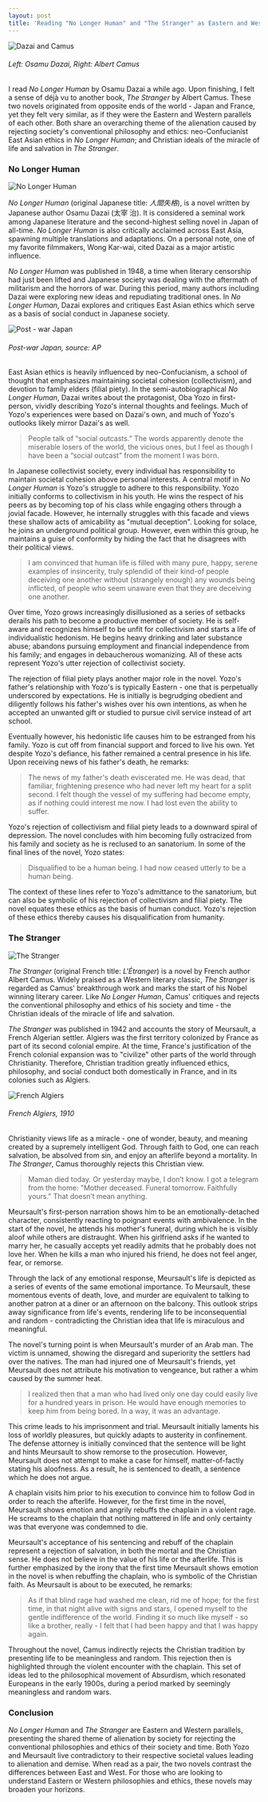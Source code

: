 ```yaml
---
layout: post
title: 'Reading "No Longer Human" and "The Stranger" as Eastern and Western Parallels'
---
```


![Dazai and Camus](/assets/no-longer-human-and-the-stranger/dazai-camus.png)
###### Left: Osamu Dazai, Right: Albert Camus

I read *No Longer Human* by Osamu Dazai a while ago. Upon finishing, I felt a sense of déjà vu to another book, *The Stranger* by Albert Camus. These two novels originated from opposite ends of the world - Japan and France, yet they felt very similar, as if they were the Eastern and Western parallels of each other. Both share an overarching theme of the alienation caused by rejecting society's conventional philosophy and ethics: neo-Confucianist East Asian ethics in *No Longer Human*; and Christian ideals of the miracle of life and salvation in *The Stranger*.

### No Longer Human

![No Longer Human](/assets/no-longer-human-and-the-stranger/no-longer-human.jpeg)

*No Longer Human* (original Japanese title: *人間失格*), is a novel written by Japanese author Osamu Dazai (太宰 治). It is considered a seminal work among Japanese literature and the second-highest selling novel in Japan of all-time. *No Longer Human* is also critically acclaimed across East Asia, spawning multiple translations and adaptations. On a personal note, one of my favorite filmmakers, Wong Kar-wai, cited Dazai as a major artistic influence.

*No Longer Human* was published in 1948, a time when literary censorship had just been lifted and Japanese society was dealing with the aftermath of militarism and the horrors of war. During this period, many authors including Dazai were exploring new ideas and repudiating traditional ones. In *No Longer Human*, Dazai explores and critiques East Asian ethics which serve as a basis of social conduct in Japanese society.

![Post - war Japan](/assets/no-longer-human-and-the-stranger/postwar-japan.jpeg)
###### Post-war Japan, source: AP

East Asian ethics is heavily influenced by neo-Confucianism, a school of thought that emphasizes maintaining societal cohesion (collectivism), and devotion to family elders (filial piety). In the semi-autobiographical *No Longer Human*, Dazai writes about the protagonist, Oba Yozo in first-person, vividly describing Yozo's internal thoughts and feelings. Much of Yozo's experiences were based on Dazai's own, and much of Yozo's outlooks likely mirror Dazai's as well.

> People talk of “social outcasts.” The words apparently denote the miserable losers of the world, the vicious ones, but I feel as though I have been a “social outcast” from the moment I was born.

In Japanese collectivist society, every individual has responsibility to maintain societal cohesion above personal interests. A central motif in *No Longer Human* is Yozo's struggle to adhere to this responsibility. Yozo initially conforms to collectivism in his youth. He wins the respect of his peers as by becoming top of his class while engaging others through a jovial facade. However, he internally struggles with this facade and views these shallow acts of amicability as "mutual deception". Looking for solace, he joins an underground political group. However, even within this group, he maintains a guise of conformity by hiding the fact that he disagrees with their political views.

> I am convinced that human life is filled with many pure, happy, serene examples of insincerity, truly splendid of their kind-of people deceiving one another without (strangely enough) any wounds being inflicted, of people who seem unaware even that they are deceiving one another.

Over time, Yozo grows increasingly disillusioned as a series of setbacks derails his path to become a productive member of society. He is self-aware and recognizes himself to be unfit for collectivism and starts a life of individualistic hedonism. He begins heavy drinking and later substance abuse; abandons pursuing employment and financial independence from his family; and engages in debaucherous womanizing. All of these acts represent Yozo's utter rejection of collectivist society.

The rejection of filial piety plays another major role in the novel. Yozo's father's relationship with Yozo's is typically Eastern - one that is perpetually underscored by expectations. He is initially is begrudging obedient and diligently follows his father's wishes over his own intentions, as when he accepted an unwanted gift or studied to pursue civil service instead of art school.

Eventually however, his hedonistic life causes him to be estranged from his family. Yozo is cut off from financial support and forced to live his own. Yet despite Yozo's defiance, his father remained a central presence in his life. Upon receiving news of his father's death, he remarks:

> The news of my father's death eviscerated me. He was dead, that familiar, frightening presence who had never left my heart for a split second. I felt though the vessel of my suffering had become empty, as if nothing could interest me now. I had lost even the ability to suffer.

Yozo's rejection of collectivism and filial piety leads to a downward spiral of depression. The novel concludes with him becoming fully ostracized from his family and society as he is reclused to an sanatorium. In some of the final lines of the novel, Yozo states:

> Disqualified to be a human being. I had now ceased utterly to be a human being.

The context of these lines refer to Yozo's admittance to the sanatorium, but can also be symbolic of his rejection of collectivism and filial piety. The novel equates these ethics as the basis of human conduct. Yozo's rejection of these ethics thereby causes his disqualification from humanity. 

### The Stranger

![The Stranger](/assets/no-longer-human-and-the-stranger/the-stranger.jpeg)

*The Stranger* (original French title: *L'Étranger*) is a novel by French author Albert Camus. Widely praised as a Western literary classic, *The Stranger* is regarded as Camus' breakthrough work and marks the start of his Nobel winning literary career. Like *No Longer Human*, Camus' critiques and rejects the conventional philosophy and ethics of his society and time - the Christian ideals of the miracle of life and salvation.

*The Stranger* was published in 1942 and accounts the story of Meursault, a French Algerian settler. Algiers was the first territory colonized by France as part of its second colonial empire. At the time, France's justification of the French colonial expansion was to "civilize" other parts of the world through Christianity. Therefore, Christian tradition greatly influenced ethics, philosophy, and social conduct both domestically in France, and in its colonies such as Algiers.

![French Algiers](/assets/no-longer-human-and-the-stranger/french-algiers.jpg)
###### French Algiers, 1910

Christianity views life as a miracle - one of wonder, beauty, and meaning created by a supremely intelligent God. Through faith to God, one can reach salvation, be absolved from sin, and enjoy an afterlife beyond a mortality. In *The Stranger*, Camus thoroughly rejects this Christian view. 

> Maman died today. Or yesterday maybe, I don’t know. I got a telegram from the home: "Mother deceased. Funeral tomorrow. Faithfully yours." That doesn’t mean anything.

Meursault's first-person narration shows him to be an emotionally-detached character, consistently reacting to poignant events with ambivalence. In the start of the novel, he attends his mother's funeral, during which he is visibly aloof while others are distraught. When his girlfriend asks if he wanted to marry her, he casually accepts yet readily admits that he probably does not love her. When he kills a man who injured his friend, he does not feel anger, fear, or remorse.

Through the lack of any emotional response, Meursault's life is depicted as a series of events of the same emotional importance. To Meursault, these momentous events of death, love, and murder are equivalent to talking to another patron at a diner or an afternoon on the balcony. This outlook strips away significance from life's events, rendering life to be inconsequential and random - contradicting the Christian idea that life is miraculous and meaningful.


The novel's turning point is when Meursault's murder of an Arab man. The victim is unnamed, showing the disregard and superiority the settlers had over the natives. The man had injured one of Meursault's friends, yet Meursault does not attribute his motivation to vengeance, but rather a whim caused by the summer heat.

> I realized then that a man who had lived only one day could easily live for a hundred years in prison. He would have enough memories to keep him from being bored. In a way, it was an advantage.

This crime leads to his imprisonment and trial. Meursault initially laments his loss of worldly pleasures, but quickly adapts to austerity in confinement. The defense attorney is initially convinced that the sentence will be light and hints Meursault to show remorse to the prosecution. However, Meursault does not attempt to make a case for himself, matter-of-factly stating his aloofness. As a result, he is sentenced to death, a sentence which he does not argue.

A chaplain visits him prior to his execution to convince him to follow God in order to reach the afterlife. However, for the first time in the novel, Meursault shows emotion and angrily rebuffs the chaplain in a violent rage. He screams to the chaplain that nothing mattered in life and only certainty was that everyone was condemned to die.

Meursault's acceptance of his sentencing and rebuff of the chaplain represent a rejection of salvation, in both the mortal and the Christian sense. He does not believe in the value of his life or the afterlife. This is further emphasized by the irony that the first time Meursault shows emotion in the novel is when rebuffing the chaplain, who is symbolic of the Christian faith. As Meursault is about to be executed, he remarks:

> As if that blind rage had washed me clean, rid me of hope; for the first time, in that night alive with signs and stars, I opened myself to the gentle indifference of the world. Finding it so much like myself - so like a brother, really - I felt that I had been happy and that I was happy again.

Throughout the novel, Camus indirectly rejects the Christian tradition by presenting life to be meaningless and random. This rejection then is highlighted through the violent encounter with the chaplain. This set of ideas led to the philosophical movement of Absurdism, which resonated Europeans in the early 1900s, during a period marked by seemingly meaningless and random wars.

### Conclusion

*No Longer Human* and *The Stranger* are Eastern and Western parallels, presenting the shared theme of alienation by society for rejecting the conventional philosophies and ethics of their society and time. Both Yozo and Meursault live contradictory to their respective societal values leading to alienation and demise. When read as a pair, the two novels contrast the differences between East and West. For those who are looking to understand Eastern or Western philosophies and ethics, these novels may broaden your horizons.